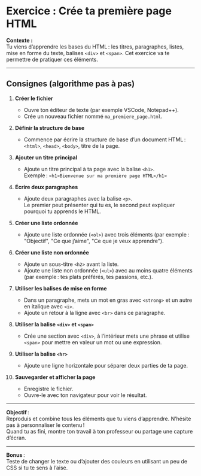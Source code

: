 # Exercice : Crée ta première page HTML

**Contexte :**  
Tu viens d’apprendre les bases du HTML : les titres, paragraphes, listes, mise en forme du texte, balises `<div>` et `<span>`. Cet exercice va te permettre de pratiquer ces éléments.

---

## Consignes (algorithme pas à pas)

1. **Créer le fichier**
   - Ouvre ton éditeur de texte (par exemple VSCode, Notepad++).
   - Crée un nouveau fichier nommé `ma_premiere_page.html`.

2. **Définir la structure de base**
   - Commence par écrire la structure de base d’un document HTML : `<html>`, `<head>`, `<body>`, titre de la page.

3. **Ajouter un titre principal**
   - Ajoute un titre principal à ta page avec la balise `<h1>`.  
     Exemple : `<h1>Bienvenue sur ma première page HTML</h1>`

4. **Écrire deux paragraphes**
   - Ajoute deux paragraphes avec la balise `<p>`.  
     Le premier peut présenter qui tu es, le second peut expliquer pourquoi tu apprends le HTML.

5. **Créer une liste ordonnée**
   - Ajoute une liste ordonnée (`<ol>`) avec trois éléments (par exemple : "Objectif", "Ce que j’aime", "Ce que je veux apprendre").

6. **Créer une liste non ordonnée**
   - Ajoute un sous-titre `<h2>` avant la liste.
   - Ajoute une liste non ordonnée (`<ul>`) avec au moins quatre éléments (par exemple : tes plats préférés, tes passions, etc.).

7. **Utiliser les balises de mise en forme**
   - Dans un paragraphe, mets un mot en gras avec `<strong>` et un autre en italique avec `<i>`.
   - Ajoute un retour à la ligne avec `<br>` dans ce paragraphe.

8. **Utiliser la balise `<div>` et `<span>`**
   - Crée une section avec `<div>`, à l’intérieur mets une phrase et utilise `<span>` pour mettre en valeur un mot ou une expression.

9. **Utiliser la balise `<hr>`**
   - Ajoute une ligne horizontale pour séparer deux parties de ta page.

10. **Sauvegarder et afficher la page**
    - Enregistre le fichier.
    - Ouvre-le avec ton navigateur pour voir le résultat.

---

**Objectif** :  
Reproduis et combine tous les éléments que tu viens d’apprendre. N’hésite pas à personnaliser le contenu !  
Quand tu as fini, montre ton travail à ton professeur ou partage une capture d’écran.

---

**Bonus** :  
Teste de changer le texte ou d’ajouter des couleurs en utilisant un peu de CSS si tu te sens à l’aise.